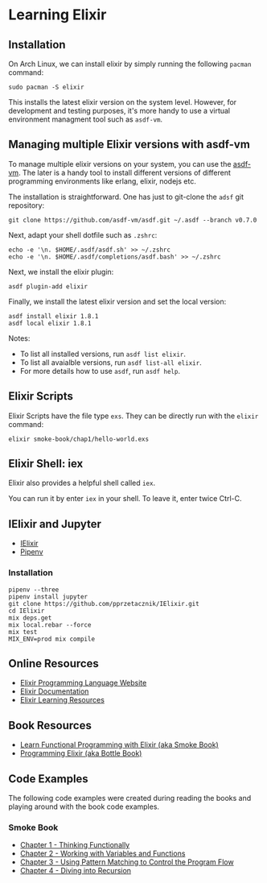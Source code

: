 # Learning Elixir 

## Installation

On Arch Linux, we can install elixir by simply running the following  `pacman` command:

```
sudo pacman -S elixir
```

This installs the latest elixir version on the system level. However, for development 
and testing purposes, it's more handy to use a virtual environment managment tool
such as `asdf-vm`.


## Managing multiple Elixir versions with asdf-vm

To manage multiple elixir versions on your system, you can use the [asdf-vm](https://asdf-vm.com/#/).
The later is a handy tool to install different versions of different programming 
environments like erlang, elixir, nodejs etc.

The installation is straightforward. One has just to git-clone the `adsf` git repository:

```
git clone https://github.com/asdf-vm/asdf.git ~/.asdf --branch v0.7.0
```

Next, adapt your shell dotfile such as `.zshrc`:

```
echo -e '\n. $HOME/.asdf/asdf.sh' >> ~/.zshrc
echo -e '\n. $HOME/.asdf/completions/asdf.bash' >> ~/.zshrc
```

Next, we install the elixir plugin:

```
asdf plugin-add elixir
```

Finally, we install the latest elixir version and set the local version:

```
asdf install elixir 1.8.1
asdf local elixir 1.8.1
```

Notes:

* To list all installed versions, run `asdf list elixir`.
* To list all avaialble versions, run `asdf list-all elixir`.
* For more details how to use `asdf`, run `asdf help`.

## Elixir Scripts

Elixir Scripts have the file type `exs`. They can be directly run with the `elixir` command:

```
elixir smoke-book/chap1/hello-world.exs
```

## Elixir Shell: iex

Elixir also provides a helpful shell called `iex`.

You can run it by enter `iex` in your shell. To leave it, enter twice Ctrl-C.


## IElixir and Jupyter

 * [IElixir](https://github.com/pprzetacznik/IElixir)
 * [Pipenv](https://github.com/pypa/pipenv)

### Installation

```
pipenv --three
pipenv install jupyter
git clone https://github.com/pprzetacznik/IElixir.git
cd IElixir
mix deps.get
mix local.rebar --force
mix test
MIX_ENV=prod mix compile
```

## Online Resources
 * [Elixir Programming Language Website](https://elixir-lang.org/)
 * [Elixir Documentation](https://elixir-lang.org/docs.html)
 * [Elixir Learning Resources](https://elixir-lang.org/learning.html)

## Book Resources

 * [Learn Functional Programming with Elixir (aka Smoke Book)](https://www.amazon.com/Learn-Functional-Programming-Elixir-Foundations/dp/168050245X/)
 * [Programming Elixir (aka Bottle Book)](https://www.amazon.com/Programming-Elixir-1-6-Functional-Concurrent/dp/1680502999/)

## Code Examples

The following code examples were created during reading the books and playing 
around with the book code examples.

### Smoke Book

 * [Chapter 1 - Thinking Functionally](https://github.com/lexruee/learning-elixir/tree/master/smoke-book/chap1)
 * [Chapter 2 - Working with Variables and Functions](https://github.com/lexruee/learning-elixir/tree/master/smoke-book/chap2)
 * [Chapter 3 - Using Pattern Matching to Control the Program Flow](https://github.com/lexruee/learning-elixir/tree/master/smoke-book/chap3)
 * [Chapter 4 - Diving into Recursion](https://github.com/lexruee/learning-elixir/tree/master/smoke-book/chap4)
